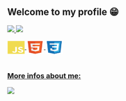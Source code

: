 ## Welcome to my profile 😁

 <div>
   <a href="https://github.com/LaelFelipe1">
   <img height="180em" src="https://github-readme-stats.vercel.app/api?username=LaelFelipe1&show_icons=true&theme=shadown_red&include_all_commits=true&count_private=true"/>
   <img height="180em" src="https://github-readme-stats.vercel.app/api/top-langs/?username=LaelFelipe1&layout=compact&langs_count=6&theme=shadow_red"/>
</div>
    
<div style="display: inline_block"><br>
  <img align="center" alt="Js" height="30" width="40" src="https://raw.githubusercontent.com/devicons/devicon/master/icons/javascript/javascript-plain.svg">
  <img align="center" alt="HTML" height="30" width="40" src="https://raw.githubusercontent.com/devicons/devicon/master/icons/html5/html5-original.svg">
  <img align="center" alt="CSS" height="30" width="40" src="https://raw.githubusercontent.com/devicons/devicon/master/icons/css3/css3-original.svg">
</div>
 
<br>
 
### More infos about me:
 
<div> 
  <a href="https://www.instagram.com/lael.alvesc/" target="_blank"><img src="https://img.shields.io/badge/-Instagram-%23E4405F?style=for-the-badge&logo=instagram&logoColor=white" target="_blank"></a>
</div>
